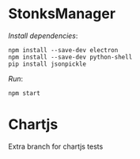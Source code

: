 # StonksManager

*Install dependencies*:
```
npm install --save-dev electron
npm install --save-dev python-shell
pip install jsonpickle
```

*Run*:
```
npm start
```


# Chartjs

Extra branch for chartjs tests
